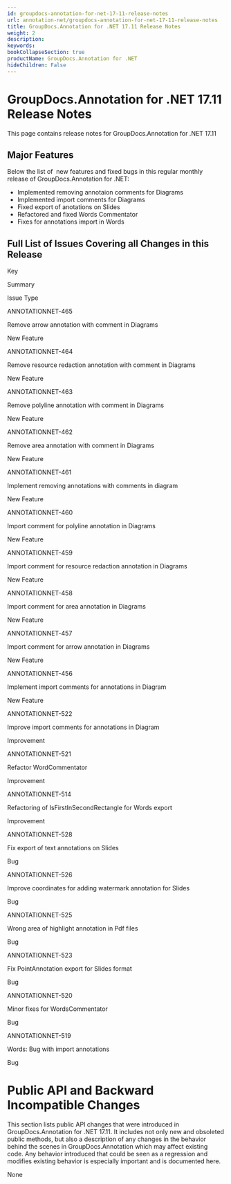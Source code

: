 ```yaml
---
id: groupdocs-annotation-for-net-17-11-release-notes
url: annotation-net/groupdocs-annotation-for-net-17-11-release-notes
title: GroupDocs.Annotation for .NET 17.11 Release Notes
weight: 2
description: 
keywords: 
bookCollapseSection: true
productName: GroupDocs.Annotation for .NET
hideChildren: False
---
```


# GroupDocs.Annotation for .NET 17.11 Release Notes

This page contains release notes for GroupDocs.Annotation for .NET 17.11

## Major Features

Below the list of  new features and fixed bugs in this regular monthly release of GroupDocs.Annotation for .NET:

*   Implemented removing annotaion comments for Diagrams
*   Implemented import comments for Diagrams
*   Fixed export of anotations on Slides
*   Refactored and fixed Words Commentator
*   Fixes for annotations import in Words

## Full List of Issues Covering all Changes in this Release

Key

Summary

Issue Type

ANNOTATIONNET-465

Remove arrow annotation with comment in Diagrams

New Feature

ANNOTATIONNET-464

Remove resource redaction annotation with comment in Diagrams

New Feature

ANNOTATIONNET-463

Remove polyline annotation with comment in Diagrams

New Feature

ANNOTATIONNET-462

Remove area annotation with comment in Diagrams

New Feature

ANNOTATIONNET-461

Implement removing annotations with comments in diagram

New Feature

ANNOTATIONNET-460

Import comment for polyline annotation in Diagrams

New Feature

ANNOTATIONNET-459

Import comment for resource redaction annotation in Diagrams

New Feature

ANNOTATIONNET-458

Import comment for area annotation in Diagrams

New Feature

ANNOTATIONNET-457

Import comment for arrow annotation in Diagrams

New Feature

ANNOTATIONNET-456

Implement import comments for annotations in Diagram

New Feature

ANNOTATIONNET-522

Improve import comments for annotations in Diagram

Improvement

ANNOTATIONNET-521

Refactor WordCommentator

Improvement

ANNOTATIONNET-514

Refactoring of IsFirstInSecondRectangle for Words export

Improvement

ANNOTATIONNET-528

Fix export of text annotations on Slides

Bug

ANNOTATIONNET-526

Improve coordinates for adding watermark annotation for Slides

Bug

ANNOTATIONNET-525

Wrong area of highlight annotation in Pdf files

Bug

ANNOTATIONNET-523

Fix PointAnnotation export for Slides format

Bug

ANNOTATIONNET-520

Minor fixes for WordsCommentator

Bug

ANNOTATIONNET-519

Words: Bug with import annotations

Bug

# Public API and Backward Incompatible Changes

This section lists public API changes that were introduced in GroupDocs.Annotation for .NET 17.11. It includes not only new and obsoleted public methods, but also a description of any changes in the behavior behind the scenes in GroupDocs.Annotation which may affect existing code. Any behavior introduced that could be seen as a regression and modifies existing behavior is especially important and is documented here.

None
